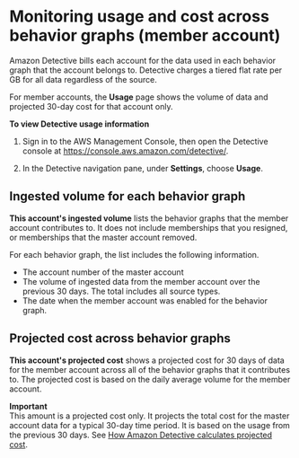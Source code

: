 # Monitoring usage and cost across behavior graphs \(member account\)<a name="member-usage-tracking"></a>

Amazon Detective bills each account for the data used in each behavior graph that the account belongs to\. Detective charges a tiered flat rate per GB for all data regardless of the source\.

For member accounts, the **Usage** page shows the volume of data and projected 30\-day cost for that account only\.

**To view Detective usage information**

1. Sign in to the AWS Management Console, then open the Detective console at [https://console\.aws\.amazon\.com/detective/](https://console.aws.amazon.com/detective/)\.

1. In the Detective navigation pane, under **Settings**, choose **Usage**\.

## Ingested volume for each behavior graph<a name="volume-per-behavior-graph"></a>

**This account's ingested volume** lists the behavior graphs that the member account contributes to\. It does not include memberships that you resigned, or memberships that the master account removed\.

For each behavior graph, the list includes the following information\.
+ The account number of the master account
+ The volume of ingested data from the member account over the previous 30 days\. The total includes all source types\.
+ The date when the member account was enabled for the behavior graph\.

## Projected cost across behavior graphs<a name="member-projected-cost"></a>

**This account's projected cost** shows a projected cost for 30 days of data for the member account across all of the behavior graphs that it contributes to\. The projected cost is based on the daily average volume for the member account\.

**Important**  
This amount is a projected cost only\. It projects the total cost for the master account data for a typical 30\-day time period\. It is based on the usage from the previous 30 days\. See [How Amazon Detective calculates projected cost](usage-projected-cost-calculation.md)\.